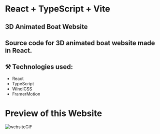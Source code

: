 # React + TypeScript + Vite
## 3D Animated Boat Website
## Source code for 3D animated boat website made in React.

## ⚒️ Technologies used:

- React
- TypeScript
- WindiCSS
- FramerMotion

# Preview of this Website
![websiteGIF](https://github.com/pheonix-03/Client-sample/assets/60469025/8804a831-c140-43de-82f7-7d9fc331e525)
